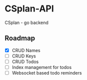 # CSplan-API
CSplan - go backend

## Roadmap
- [x] CRUD Names
- [ ] CRUD Keys
- [ ] CRUD Todos
- [ ] Index management for todos
- [ ] Websocket based todo reminders
